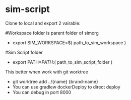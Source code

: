 # sim-script

Clone to local and export 2 vairable:

#Workspace folder is parent folder of simorg
+ export SIM_WORKSPACE=$( path_to_sim_workspace )

#Sim Script folder
+ export PATH=$PATH:$( path_to_sim_script_folder )

This better when work with git worktree
+ git worktree add ../{name} {brand-name}
+ You can use gradlew dockerDeploy to direct deploy
+ You can debug in port 8000
